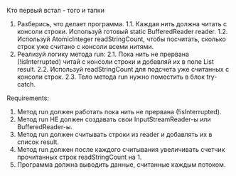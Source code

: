 Кто первый встал - того и тапки
1. Разберись, что делает программа.
1.1. Каждая нить должна читать с консоли строки. Используй готовый static BufferedReader reader.
1.2. Используй AtomicInteger readStringCount, чтобы посчитать, сколько строк уже считано с консоли всеми нитями.
2. Реализуй логику метода run:
2.1. Пока нить не прервана (!isInterrupted) читай с консоли строки и добавляй их в поле List<String> result.
2.2. Используй readStringCount для подсчета уже считанных с консоли строк.
2.3. Тело метода run нужно поместить в блок try-catch.


Requirements:
1. Метод run должен работать пока нить не прервана (!isInterrupted).
2. Метод run НЕ должен создавать свои InputStreamReader-ы или BufferedReader-ы.
3. Метод run должен считывать строки из reader и добавлять их в список result.
4. Метод run должен после каждого считывания увеличивать счетчик прочитанных строк readStringCount на 1.
5. Программа должна выводить данные, считанные каждым потоком.
